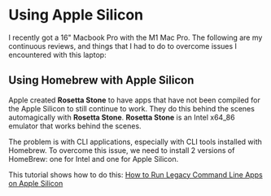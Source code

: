 # Using Apple Silicon

I recently got a 16" Macbook Pro with the M1 Mac Pro. The following are my continuous reviews,
and things that I had to do to overcome issues I encountered with this laptop:

## Using Homebrew with Apple Silicon

Apple created **Rosetta Stone** to have apps that have not been compiled for the Apple Silicon
to still continue to work. They do this behind the scenes automagically with **Rosetta Stone**.
**Rosetta Stone** is an Intel x64_86 emulator that works behind the scenes.

The problem is with CLI applications, especially with CLI tools installed with Homebrew. To 
overcome this issue, we need to install 2 versions of HomeBrew: one for Intel and one for Apple
Silicon. 

This tutorial shows how to do this: [How to Run Legacy Command Line Apps on Apple Silicon](https://indiespark.top/software/run-command-line-apple-silicon/)